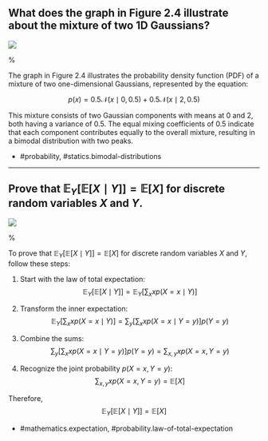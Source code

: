 ## What does the graph in Figure 2.4 illustrate about the mixture of two 1D Gaussians?

![](https://cdn.mathpix.com/cropped/2024_06_13_398d6182f58c2c67baf7g-1.jpg?height=329&width=498&top_left_y=239&top_left_x=751)

%

The graph in Figure 2.4 illustrates the probability density function (PDF) of a mixture of two one-dimensional Gaussians, represented by the equation:

$$
p(x) = 0.5 \mathcal{N}(x \mid 0, 0.5) + 0.5 \mathcal{N}(x \mid 2, 0.5)
$$

This mixture consists of two Gaussian components with means at 0 and 2, both having a variance of 0.5. The equal mixing coefficients of 0.5 indicate that each component contributes equally to the overall mixture, resulting in a bimodal distribution with two peaks.

- #probability, #statics.bimodal-distributions

---

## Prove that $\mathbb{E}_{Y}[\mathbb{E}[X \mid Y]] = \mathbb{E}[X]$ for discrete random variables $X$ and $Y$.

![](https://cdn.mathpix.com/cropped/2024_06_13_398d6182f58c2c67baf7g-1.jpg?height=329&width=498&top_left_y=239&top_left_x=751)

%

To prove that $\mathbb{E}_{Y}[\mathbb{E}[X \mid Y]] = \mathbb{E}[X]$ for discrete random variables $X$ and $Y$, follow these steps:

1. Start with the law of total expectation:
   $$
   \mathbb{E}_{Y}[\mathbb{E}[X \mid Y]] = \mathbb{E}_{Y}\left[\sum_{x} x p(X=x \mid Y)\right]
   $$

2. Transform the inner expectation:
   $$
   \mathbb{E}_{Y}\left[\sum_{x} x p(X=x \mid Y)\right] = \sum_{y}\left[\sum_{x} x p(X=x \mid Y=y)\right] p(Y=y)
   $$

3. Combine the sums:
   $$
   \sum_{y}\left[\sum_{x} x p(X=x \mid Y=y)\right] p(Y=y) = \sum_{x, y} x p(X=x, Y=y)
   $$

4. Recognize the joint probability $p(X=x, Y=y)$:
   $$
   \sum_{x, y} x p(X=x, Y=y) = \mathbb{E}[X]
   $$

Therefore,
$$
\mathbb{E}_{Y}[\mathbb{E}[X \mid Y]] = \mathbb{E}[X]
$$

- #mathematics.expectation, #probability.law-of-total-expectation